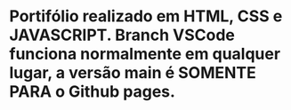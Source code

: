 # Portifólio realizado em HTML, CSS e JAVASCRIPT. Branch VSCode funciona normalmente em qualquer lugar, a versão main é SOMENTE PARA o Github pages.
